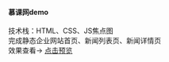 #### 慕课网demo 
技术栈：HTML、CSS、JS焦点图<br>
完成静态企业网站首页、新闻列表页、新闻详情页<br>
效果查看→ [点击预览](https://neptoo.github.io/imooc/ "点击预览")
